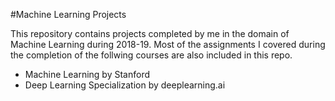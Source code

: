 #Machine Learning Projects

This repository contains projects completed by me in the domain of Machine Learning during 2018-19.
Most of the assignments I covered during the completion of the follwing courses are also included in this repo.

* Machine Learning by Stanford
* Deep Learning Specialization by deeplearning.ai

